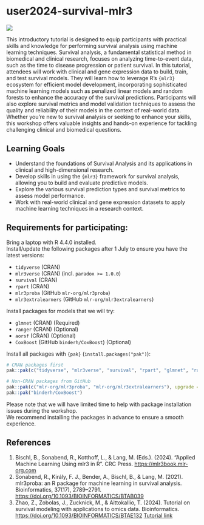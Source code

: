 
<!-- README.md is generated from README.Rmd. Please edit that file -->

# user2024-survival-mlr3

<!-- badges: start -->

[![](https://img.shields.io/badge/useR!2024-Tutorial-blue?style=flat)](https://sched.co/1c8vg)
<!-- badges: end -->

This introductory tutorial is designed to equip participants with
practical skills and knowledge for performing survival analysis using
machine learning techniques. Survival analysis, a fundamental
statistical method in biomedical and clinical research, focuses on
analyzing time-to-event data, such as the time to disease progression or
patient survival. In this tutorial, attendees will work with clinical
and gene expression data to build, train, and test survival models. They
will learn how to leverage R’s `{mlr3}` ecosystem for efficient model
development, incorporating sophisticated machine learning models such as
penalized linear models and random forests to enhance the accuracy of
the survival predictions. Participants will also explore survival
metrics and model validation techniques to assess the quality and
reliability of their models in the context of real-world data. Whether
you’re new to survival analysis or seeking to enhance your skills, this
workshop offers valuable insights and hands-on experience for tackling
challenging clinical and biomedical questions.

## Learning Goals

- Understand the foundations of Survival Analysis and its applications
  in clinical and high-dimensional research.
- Develop skills in using the `{mlr3}` framework for survival analysis,
  allowing you to build and evaluate predictive models.
- Explore the various survival prediction types and survival metrics to
  assess model performance.
- Work with real-world clinical and gene expression datasets to apply
  machine learning techniques in a research context.

## Requirements for participating:

Bring a laptop with R 4.4.0 installed.  
Install/update the following packages after 1 July to ensure you have
the latest versions:

- `tidyverse` (CRAN)
- `mlr3verse` (CRAN) (incl. `paradox >= 1.0.0`)
- `survival` (CRAN)
- `rpart` (CRAN)
- `mlr3proba` (GitHub `mlr-org/mlr3proba`)
- `mlr3extralearners` (GitHub `mlr-org/mlr3extralearners`)

Install packages for models that we will try:

- `glmnet` (CRAN) (Required)
- `ranger` (CRAN) (Optional)
- `aorsf` (CRAN) (Optional)
- `CoxBoost` (GitHub `binderh/CoxBoost`) (Optional)

Install all packages with `{pak}` (`install.packages("pak")`):

``` r
# CRAN packages first
pak::pak(c("tidyverse", "mlr3verse", "survival", "rpart", "glmnet", "ranger", "aorsf"), upgrade = TRUE)

# Non-CRAN packages from GitHub
pak::pak(c("mlr-org/mlr3proba", "mlr-org/mlr3extralearners"), upgrade = TRUE)
pak::pak("binderh/CoxBoost")
```

Please note that we will have limited time to help with package
installation issues during the workshop.  
We recommend installing the packages in advance to ensure a smooth
experience.

## References

1.  Bischl, B., Sonabend, R., Kotthoff, L., & Lang, M. (Eds.). (2024).
    “Applied Machine Learning Using mlr3 in R”. CRC Press.
    <https://mlr3book.mlr-org.com>
2.  Sonabend, R., Király, F. J., Bender, A., Bischl, B., & Lang, M.
    (2021). mlr3proba: an R package for machine learning in survival
    analysis. Bioinformatics, 37(17), 2789–2791.
    <https://doi.org/10.1093/BIOINFORMATICS/BTAB039>
3.  Zhao, Z., Zobolas, J., Zucknick, M., & Aittokallio, T. (2024).
    Tutorial on survival modeling with applications to omics data.
    Bioinformatics. <https://doi.org/10.1093/BIOINFORMATICS/BTAE132>
    [Tutorial link](https://ocbe-uio.github.io/survomics/survomics.html)
